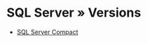 # SQL Server » Versions


- [SQL Server Compact](https://docs.microsoft.com/en-us/previous-versions/sql/compact)
